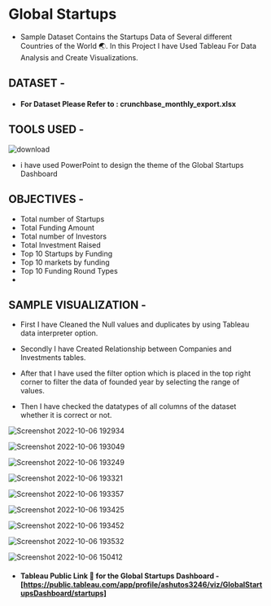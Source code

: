 # Global Startups

* Sample Dataset Contains the Startups Data of Several different Countries of the World 🌏. In this Project I have Used Tableau For Data Analysis and Create Visualizations.


## DATASET -

* #### For Dataset Please Refer to : crunchbase_monthly_export.xlsx


## TOOLS USED - 

  ![download](https://user-images.githubusercontent.com/111995863/194266789-c26badc9-68db-4735-a31c-7e98749ab3c6.jpg)
* i have used PowerPoint to design the theme of the Global Startups Dashboard

## OBJECTIVES - 

* Total number of Startups
* Total Funding Amount
* Total number of Investors
* Total Investment Raised
* Top 10 Startups by Funding
* Top 10 markets by funding
* Top 10 Funding Round Types
* 


## SAMPLE VISUALIZATION - 


* First I have Cleaned the Null values and duplicates by using Tableau data interpreter option.

* Secondly I have Created Relationship between Companies and Investments tables.

* After that I have used the filter option which is placed in the top right corner to filter the data of founded year by selecting the range of values. 

* Then I have checked the datatypes of all columns of the dataset whether it is correct or not.

 
![Screenshot 2022-10-06 192934](https://user-images.githubusercontent.com/111995863/194344755-11984b80-a28b-46e0-9635-9a2729918793.png)

![Screenshot 2022-10-06 193049](https://user-images.githubusercontent.com/111995863/194344810-485dc9b6-7295-462a-9915-494878bda243.png)

![Screenshot 2022-10-06 193249](https://user-images.githubusercontent.com/111995863/194344828-3cb3e340-c867-411e-b3bc-d675164b9b84.png)

![Screenshot 2022-10-06 193321](https://user-images.githubusercontent.com/111995863/194344841-9e2609e0-9665-421b-941a-d64b639a2bd1.png)

![Screenshot 2022-10-06 193357](https://user-images.githubusercontent.com/111995863/194344851-191c3b9a-146e-4b91-bd6e-a01bc471ec63.png)

![Screenshot 2022-10-06 193425](https://user-images.githubusercontent.com/111995863/194344861-43a2827c-042a-4583-831f-3777b08f18b9.png)

![Screenshot 2022-10-06 193452](https://user-images.githubusercontent.com/111995863/194344882-bb03f0da-d199-4887-bcd2-20c862f22ca5.png)

![Screenshot 2022-10-06 193532](https://user-images.githubusercontent.com/111995863/194344904-f953a594-2c15-431a-99ec-e735cfc4dc4b.png)

![Screenshot 2022-10-06 150412](https://user-images.githubusercontent.com/111995863/194344942-e0d5eb66-bb42-4189-8f4d-faf40f299e59.png)




 * #### Tableau Public Link 🔗 for the Global Startups Dashboard - [https://public.tableau.com/app/profile/ashutos3246/viz/GlobalStartupsDashboard/startups]


